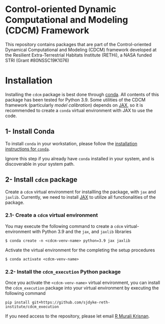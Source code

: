 # Control-oriented Dynamic Computational and Modeling (CDCM) Framework

This repository contains packages that are part of the Control-oriented Dynamical Computational and Modeling (CDCM) framework developed at the Resilient Extra-Terrestrial Habitats Institute (RETHi), a NASA funded STRI (Grant #80NSSC19K1076)

# Installation

Installing the `cdcm` package is best done through [conda](https://docs.conda.io/en/latest/). All contents of this package has been tested for Python 3.9. Some utilities of the CDCM framework (particularly _model calibration_) depends on [JAX](https://github.com/google/jax), so it is recommended to create a `conda` virtual environment with JAX to use the code.

## 1- Install Conda
To install `conda` in your workstation, please follow the [installation instructions for `conda`](https://conda.io/docs/user-guide/install/).

Ignore this step if you already have `conda` installed in your system, and is discoverable in your system path.

## 2- Install `cdcm` package


Create a `cdcm` virtual environment for installling the package, with `jax` and `jaxlib`. Currently, we need to install [JAX](https://github.com/google/jax) to utilize all functionalities of the package.

### 2.1- Create a `cdcm` virtual environment

You may execute the following command to create a `cdcm` virtual-environment with Python 3.9 and the `jax`, and `jaxlib` libraries

```
$ conda create -n <cdcm-venv-name> python=3.9 jax jaxlib
```

Activate the virtual environment for the completing the setup procedures

```
$ conda activate <cdcm-venv-name>
```


### 2.2- Install the `cdcm_execution` Python package

Once you activate the `<cdcm-venv-name>` virtual environment, you can install the `cdcm_execution` package into your virtual environment by executing the following command

```
pip install git+https://github.com/sjdyke-reth-institute/cdcm_execution
```

If you need access to the repository, please let email [R Murali Krisnan](mailto:mrajase@purdue.edu).
